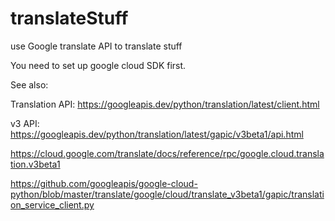 # translateStuff
use Google translate API to translate stuff 

You need to set up google cloud SDK first. 

See also:

Translation API: https://googleapis.dev/python/translation/latest/client.html

v3 API: https://googleapis.dev/python/translation/latest/gapic/v3beta1/api.html

https://cloud.google.com/translate/docs/reference/rpc/google.cloud.translation.v3beta1

https://github.com/googleapis/google-cloud-python/blob/master/translate/google/cloud/translate_v3beta1/gapic/translation_service_client.py

